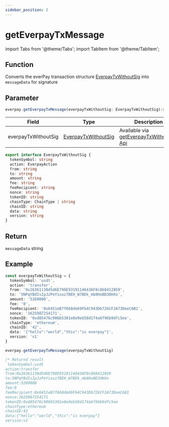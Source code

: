 ```yaml
---
sidebar_position: 2
---
```


# getEverpayTxMessage

import Tabs from '@theme/Tabs';
import TabItem from '@theme/TabItem';

## Function

Converts the everPay transaction structure [EverpayTxWithoutSig](../types#everpaytxwithousig)  into `messageData` for signature

## Parameter

```ts
everpay.getEverpayTxMessage(everpayTxWithoutSig: EverpayTxWithoutSig):string
```

<Tabs>
<TabItem value="field" label="Parameters" default>

|Field|Type|Description|
|---|---|---|
|everpayTxWithoutSig| [EverpayTxWithoutSig](../types.md#everpaytxwithoutsig) | Available via [getEverpayTxWithoutSig Api](./getEverpayTxWithoutSig.md)|

</TabItem>
<TabItem value="type" label="Type">

```ts
export interface EverpayTxWithoutSig {
  tokenSymbol: string
  action: EverpayAction
  from: string
  to: string
  amount: string
  fee: string
  feeRecipient: string
  nonce: string
  tokenID: string
  chainType: ChainType | string
  chainID: string
  data: string
  version: string
}
```

</TabItem>
</Tabs>

## Return

`messageData` string

## Example

```ts
const everpayTxWithoutSig = {
  tokenSymbol: 'usdt',
  action: 'transfer',
  from: '0x26361130d5d6E798E9319114643AF8c868412859',
  to: '5NPqYBdIsIpJzPeYixuz7BEH_W7BEk_mb8HxBD3OHXo',
  amount: '5260000',
  fee: '0',
  feeRecipient: '0x6451eB7f668de69Fb4C943Db72bCF2A73DeeC6B1',
  nonce: '1625987254171',
  tokenID: '0xd85476c906b5301e8e9eb58d174a6f96b9dfc5ee',
  chainType: 'ethereum',
  chainID: '42',
  data: '{"hello":"world","this":"is everpay"}',
  version: 'v1'
}

everpay.getEverpayTxMessage(everpayTxWithoutSig)

/* Returnd result
`tokenSymbol:usdt
action:transfer
from:0x26361130d5d6E798E9319114643AF8c868412859
to:5NPqYBdIsIpJzPeYixuz7BEH_W7BEk_mb8HxBD3OHXo
amount:5260000
fee:0
feeRecipient:0x6451eB7f668de69Fb4C943Db72bCF2A73DeeC6B1
nonce:1625987254171
tokenID:0xd85476c906b5301e8e9eb58d174a6f96b9dfc5ee
chainType:ethereum
chainID:42
data:{"hello":"world","this":"is everpay"}
version:v1`
```
